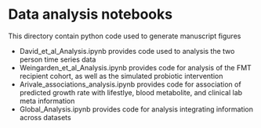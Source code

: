 # Data analysis notebooks
This directory contain python code used to generate manuscript figures
* David_et_al_Analysis.ipynb provides code used to analysis the two person time series data
* Weingarden_et_al_Analysis.ipynb provides code for analysis of the FMT recipient cohort, as well as the simulated probiotic intervention
* Arivale_associations_analysis.ipynb provides code for association of predicted growth rate with lifestlye, blood metabolite, and clinical lab meta information 
* Global_Analysis.ipynb provides code for analysis integrating information across datasets 
